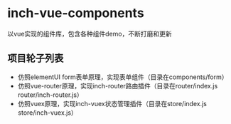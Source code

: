 # inch-vue-components
以vue实现的组件库，包含各种组件demo，不断打磨和更新

## 项目轮子列表
- 仿照elementUI form表单原理，实现表单组件（目录在components/form）
- 仿照vue-router原理，实现inch-router路由插件（目录在router/index.js  router/inch-router.js）
- 仿照vuex原理，实现inch-vuex状态管理插件（目录在store/index.js store/inch-vuex.js）

